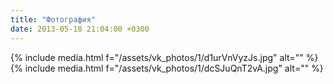```yaml
---
title: "Фотография"
date: 2013-05-18 21:04:00 +0300
---
```



{% include media.html f="/assets/vk_photos/1/d1urVnVyzJs.jpg" alt="" %}
{% include media.html f="/assets/vk_photos/1/dcSJuQnT2vA.jpg" alt="" %}
